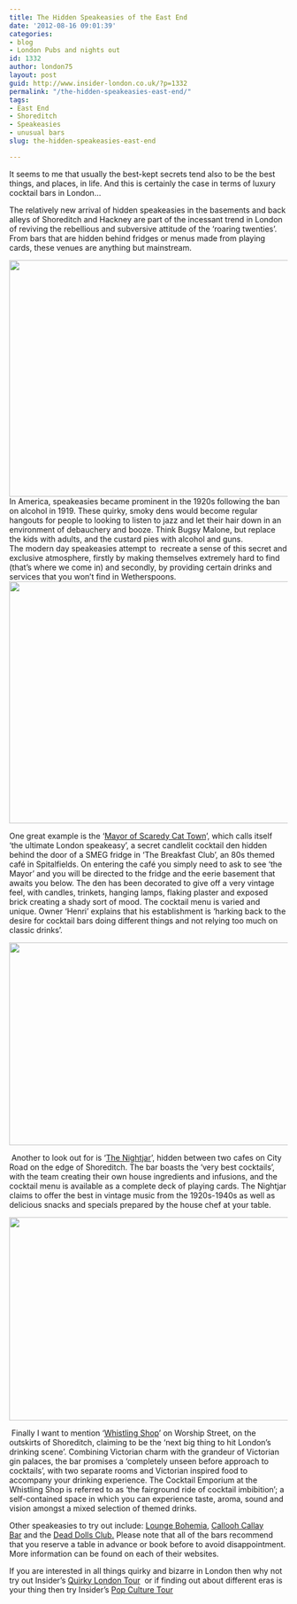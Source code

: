 ```yaml
---
title: The Hidden Speakeasies of the East End
date: '2012-08-16 09:01:39'
categories:
- blog
- London Pubs and nights out
id: 1332
author: london75
layout: post
guid: http://www.insider-london.co.uk/?p=1332
permalink: "/the-hidden-speakeasies-east-end/"
tags:
- East End
- Shoreditch
- Speakeasies
- unusual bars
slug: the-hidden-speakeasies-east-end

---
```

It seems to me that usually the best-kept secrets tend also to be the best things, and places, in life. And this is certainly the case in terms of luxury cocktail bars in London&#8230;

The relatively new arrival of hidden speakeasies in the basements and back alleys of Shoreditch and Hackney are part of the incessant trend in London of reviving the rebellious and subversive attitude of the ‘roaring twenties’. From bars that are hidden behind fridges or menus made from playing cards, these venues are anything but mainstream.

<div>
  <div>
    <a href="http://www.insider-london.co.uk/wp-content/uploads/2012/08/4674621090_d4a658dc55_b.jpg"><img class="aligncenter size-full wp-image-1362" src="http://www.insider-london.co.uk/wp-content/uploads/2012/08/4674621090_d4a658dc55_b.jpg" alt="" width="569" height="427" /></a>
  </div>
  
  <div>
  </div>
  
  <div>
    In America, speakeasies became prominent in the 1920s following the ban on alcohol in 1919. These quirky, smoky dens would become regular hangouts for people to looking to listen to jazz and let their hair down in an environment of debauchery and booze. Think Bugsy Malone, but replace the kids with adults, and the custard pies with alcohol and guns.
  </div>
  
  <div>
  </div>
  
  <div>
    The modern day speakeasies attempt to  recreate a sense of this secret and exclusive atmosphere, firstly by making themselves extremely hard to find (that&#8217;s where we come in) and secondly, by providing certain drinks and services that you won&#8217;t find in Wetherspoons.
  </div>
  
  <div>
  </div>
  
  <div>
    <a href="http://www.insider-london.co.uk/wp-content/uploads/2012/08/Screen-shot-2011-10-20-at-15.07.16.png"><img class="aligncenter  wp-image-1363" src="http://www.insider-london.co.uk/wp-content/uploads/2012/08/Screen-shot-2011-10-20-at-15.07.16.png" alt="" width="569" height="437" /></a>
  </div>
  
  <p>
    One great example is the ‘<a href="http://themayorofscaredycattown.com/">Mayor of Scaredy Cat Town</a>’, which calls itself ‘the ultimate London speakeasy’, a secret candlelit cocktail den hidden behind the door of a SMEG fridge in ‘The Breakfast Club’, an 80s themed café in Spitalfields. On entering the café you simply need to ask to see ‘the Mayor’ and you will be directed to the fridge and the eerie basement that awaits you below. The den has been decorated to give off a very vintage feel, with candles, trinkets, hanging lamps, flaking plaster and exposed brick creating a shady sort of mood. The cocktail menu is varied and unique. Owner ‘Henri’ explains that his establishment is ‘harking back to the desire for cocktail bars doing different things and not relying too much on classic drinks’.
  </p>
  
  <p style="text-align: center">
    <a href="http://www.insider-london.co.uk/wp-content/uploads/2012/08/rsz_rsz_the_mayor_of_scaredy_cat_town_shoreditch_bar.jpg"><img class="aligncenter  wp-image-1364" src="http://www.insider-london.co.uk/wp-content/uploads/2012/08/rsz_rsz_the_mayor_of_scaredy_cat_town_shoreditch_bar.jpg" alt="" width="569" height="366" /></a>
  </p>
  
  <p>
     Another to look out for is ‘<a href="http://www.barnightjar.com/">The Nightjar</a>’, hidden between two cafes on City Road on the edge of Shoreditch. The bar boasts the ‘very best cocktails’, with the team creating their own house ingredients and infusions, and the cocktail menu is available as a complete deck of playing cards. The Nightjar claims to offer the best in vintage music from the 1920s-1940s as well as delicious snacks and specials prepared by the house chef at your table.
  </p>
  
  <p style="text-align: center">
    <a href="http://www.insider-london.co.uk/wp-content/uploads/2012/08/whistling-shop-6.jpg"><img class="aligncenter  wp-image-1365" src="http://www.insider-london.co.uk/wp-content/uploads/2012/08/whistling-shop-6.jpg" alt="" width="569" height="367" /></a>
  </p>
  
  <p>
     Finally I want to mention ‘<a href="http://whistlingshop.com/">Whistling Shop</a>’ on Worship Street, on the outskirts of Shoreditch, claiming to be the ‘next big thing to hit London’s drinking scene’. Combining Victorian charm with the grandeur of Victorian gin palaces, the bar promises a ‘completely unseen before approach to cocktails’, with two separate rooms and Victorian inspired food to accompany your drinking experience. The Cocktail Emporium at the Whistling Shop is referred to as ‘the fairground ride of cocktail imbibition’; a self-contained space in which you can experience taste, aroma, sound and vision amongst a mixed selection of themed drinks.
  </p>
  
  <p>
    Other speakeasies to try out include: <a href="http://loungebohemia.com/">Lounge Bohemia</a>, <a href="http://www.calloohcallaybar.com/welcome/">Callooh Callay Bar</a> and the <a href="http://thedeaddollsclub.com/The_Dead_Dolls_Club/Blank.html">Dead Dolls Club.</a> Please note that all of the bars recommend that you reserve a table in advance or book before to avoid disappointment. More information can be found on each of their websites.
  </p>
  
  <p>
    If you are interested in all things quirky and bizarre in London then why not try out Insider’s <a href="http://www.insider-worldwide.com/strange_weird_london_tours/">Quirky London Tour</a>  or if finding out about different eras is your thing then try Insider’s <a href="http://www.insider-worldwide.com/mod-pop-celebrity-culture-tour/">Pop Culture Tour</a>
  </p>
</div>